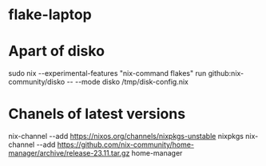 # flake-laptop

# Apart of disko
sudo nix --experimental-features "nix-command flakes" run github:nix-community/disko -- --mode disko /tmp/disk-config.nix

# Chanels of latest versions
nix-channel --add https://nixos.org/channels/nixpkgs-unstable nixpkgs
nix-channel --add https://github.com/nix-community/home-manager/archive/release-23.11.tar.gz home-manager
